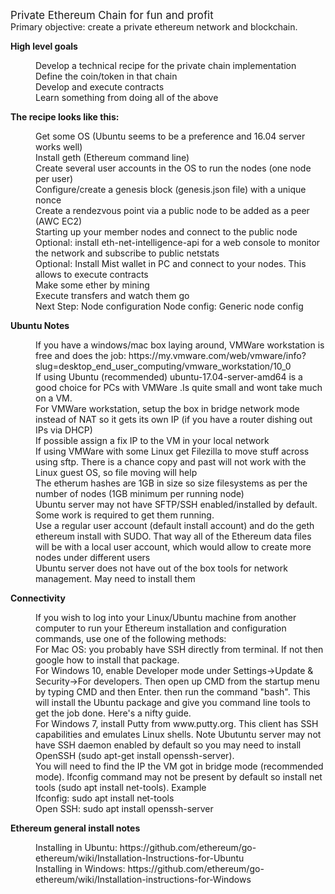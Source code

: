 
<head>
<meta http-equiv="Content-Type" content="text/html; charset=windows-1252">
<style type="text/css">
.auto-style1 {
	font-size: larger;
}
.auto-style2 {
	margin-left: 40px;
}
</style>
</head>

<p><span class="auto-style1">Private Ethereum Chain for fun and profit</span><br>
Primary objective: create a private ethereum network and blockchain.</p>
<p><strong>High level goals</strong></p>
<p class="auto-style2">Develop a technical recipe for the private chain 
implementation<br>Define the coin/token in that chain<br>Develop and execute 
contracts<br>Learn something from doing all of the above<br></p>
<p><strong>The recipe looks like this:</strong></p>
<p class="auto-style2">Get some OS (Ubuntu seems to be a preference and 16.04 
server works well)<br>Install geth (Ethereum command line)<br>Create several 
user accounts in the OS to run the nodes (one node per user)<br>Configure/create 
a genesis block (genesis.json file) with a unique nonce<br>Create a rendezvous 
point via a public node to be added as a peer (AWC EC2) <br>Starting up your 
member nodes and connect to the public node <br>Optional: install 
eth-net-intelligence-api for a web console to monitor the network and subscribe 
to public netstats<br>Optional: Install Mist wallet in PC and connect to your 
nodes. This allows to execute contracts<br>Make some ether by mining<br>Execute 
transfers and watch them go<br>Next Step: Node configuration Node config: 
Generic node config<br></p>
<p><strong>Ubuntu Notes</strong></p>
<p class="auto-style2">If you have a windows/mac box laying around, VMWare 
workstation is free and does the job: 
https://my.vmware.com/web/vmware/info?slug=desktop_end_user_computing/vmware_workstation/10_0
<br>If using Ubuntu (recommended) ubuntu-17.04-server-amd64 is a good choice for 
PCs with VMWare .Is quite small and wont take much on a VM.<br>For VMWare 
workstation, setup the box in bridge network mode instead of NAT so it gets its 
own IP (if you have a router dishing out IPs via DHCP)<br>If possible assign a 
fix IP to the VM in your local network<br>If using VMWare with some Linux get 
Filezilla to move stuff across using sftp. There is a chance copy and past will 
not work with the Linux guest OS, so file moving will help<br>The etherum hashes 
are 1GB in size so size filesystems as per the number of nodes (1GB minimum per 
running node)<br>Ubuntu server may not have SFTP/SSH enabled/installed by 
default. Some work is required to get them running.<br>Use a regular user 
account (default install account) and do the geth ethereum install with SUDO. 
That way all of the Ethereum data files will be with a local user account, which 
would allow to create more nodes under different users<br>Ubuntu server does not 
have out of the box tools for network management. May need to install them</p>
<p><strong>Connectivity</strong></p>
<p class="auto-style2">If you wish to log into your Linux/Ubuntu machine from 
another computer to run your Ethereum installation and configuration commands, 
use one of the following methods: <br>For Mac OS: you probably have SSH directly 
from terminal. If not then google how to install that package.<br>For Windows 
10, enable Developer mode under Settings-&gt;Update &amp; Security-&gt;For developers. 
Then open up CMD from the startup menu by typing CMD and then Enter. then run 
the command &quot;bash&quot;. This will install the Ubuntu package and give you command 
line tools to get the job done. Here's a nifty guide.<br>For Windows 7, install 
Putty from www.putty.org. This client has SSH capabilities and emulates Linux 
shells. Note Ubutuntu server may not have SSH daemon enabled by default so you 
may need to install OpenSSH (sudo apt-get install openssh-server). <br>You will 
need to find the IP the VM got in bridge mode (recommended mode). Ifconfig 
command may not be present by default so install net tools (sudo apt install 
net-tools). Example<br>Ifconfig: sudo apt install net-tools<br>Open SSH: sudo 
apt install openssh-server<br></p>
<p><strong>Ethereum general install notes</strong></p>
<p class="auto-style2">Installing in Ubuntu: 
https://github.com/ethereum/go-ethereum/wiki/Installation-Instructions-for-Ubuntu
<br>Installing in Windows: 
https://github.com/ethereum/go-ethereum/wiki/Installation-instructions-for-Windows</p>
